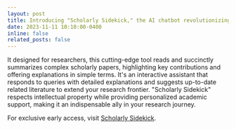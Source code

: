```yaml
---
layout: post
title: Introducing "Scholarly Sidekick," the AI chatbot revolutionizing daily academic reading.
date: 2023-11-11 10:10:00-0400
inline: false
related_posts: false
---
```


It designed for researchers, this cutting-edge tool reads and succinctly summarizes complex scholarly papers, highlighting key contributions and offering explanations in simple terms. It's an interactive assistant that responds to queries with detailed explanations and suggests up-to-date related literature to extend your research frontier. "Scholarly Sidekick" respects intellectual property while providing personalized academic support, making it an indispensable ally in your research journey.

For exclusive early access, visit [Scholarly Sidekick](https://chat.openai.com/g/g-mJEhzuABF-scholarly-sidekick).
